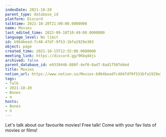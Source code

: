 ```yaml
---
indexDate: 2021-10-20
parent_type: database_id
platform: Discord
talktime: 2021-10-20T21:00:00.0000000
name: Movies
last_edited_time: 2023-09-18T10:49:00.0000000
language_level: No limit
id: b964bead-7c40-47df-9f53-1bfa1929e303
object: page
created_time: 2021-10-15T12:55:00.0000000
meeting_link: https://discord.gg/9Kbq4djs
archived: false
parent_database_id: e9339446-880f-4ef0-8ad7-8ad1f507dded
title: Movies
notion_url: https://www.notion.so/Movies-b964bead7c4047df9f531bfa1929e303
tags:
- Talk
- 2021-10-20
- Bones
- π
hosts:
- Bones
- π
---
```


Let's talk about our favourite movies!
Free talk! Come with your fav lists of movies or films!



